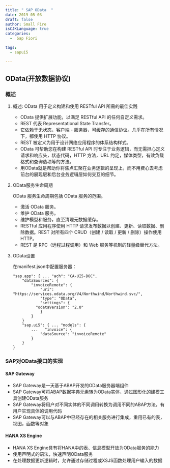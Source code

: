 ```yaml
---
title: " SAP OData  "
date: 2019-05-03
draft: false
author: Small Fire
isCJKLanguage: true
categories: 
  -  Sap Fiori

tags: 
  - sapui5

---
```


## OData(开放数据协议)

### 概述

1. 概述: OData 用于定义构建和使用 RESTful API 所需的最佳实践

   - OData 提供扩展功能，以满足 RESTful API 的任何自定义需求。
   - REST 代表 Representational State Transfer。
   - 它依赖于无状态，客户端 - 服务器，可缓存的通信协议。几乎在所有情况下，都使用 HTTP 协议。
   - REST 被定义为用于设计网络应用程序的体系结构样式。
   - OData 可帮助您在构建 RESTful API 时专注于业务逻辑，而无需担心定义请求和响应头，状态代码，HTTP 方法，URL 约定，媒体类型，有效负载格式和查询选项等的方法。
   - 用OData就是帮助你将焦点汇聚在业务逻辑的呈现上，而不用费心去考虑前台的展现层和后台业务逻辑层如何交互的细节。

2. OData服务生命周期

   OData 服务生命周期包括 OData 服务的范围。

   - 激活 OData 服务。
   - 维护 OData 服务。
   - 维护模型和服务，直至清理元数据缓存。
   - RESTful 应用程序使用 HTTP 请求发布数据以创建、更新、读取数据、删除数据。REST 对所有四个 CRUD（创建 / 读取 / 更新 / 删除）操作使用 HTTP。
   - REST 是 RPC（远程过程调用）和 Web 服务等机制的轻量级替代方法。

3. OData设置

   在manifest.json中配置服务器：

   ```JS
   "sap.app": { ... "ach": "CA-UI5-DOC", 
       "dataSources": {
           "invoiceRemote": { 
               "uri": "https://services.odata.org/V4/Northwind/Northwind.svc/",   
               "type": "OData",     
               "settings": {      
   			 "odataVersion": "2.0"    
               } 
           } 
       } 
       "sap.ui5": { ... "models": {
           ...   "invoice": {
               "dataSource": "invoiceRemote"   
           } 
       }
   }
   ```

### SAP对OData接口的实现

#### SAP Gateway

- SAP Gateway是一天基于ABAP开发的OData服务器端组件
- SAP Gateway可将ABAP数据字典元素转为OData实体，通过图形化的建模工具创建OData服务
- SAP Gateway将用户对不同实体的不同调用转换为调用不同的ABAP方法，有用户实现具体的调用代码
- SAP Gateway可以与ABAP中已经存在的相关服务进行集成，重用已有的表，视图，函数等对象

#### HANA XS Engine

- HANA XS Engine具有将HANA中的表、信息模型开放为OData服务的能力
- 使用声明式的语法，快速声明OData服务
- 在处理数据更新逻辑时，允许通过存储过程或XSJS函数处理用户输入的数据